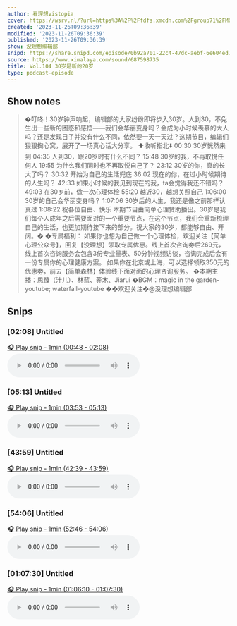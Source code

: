 ```yaml
---
author: 看理想vistopia
cover: https://wsrv.nl/?url=https%3A%2F%2Ffdfs.xmcdn.com%2Fgroup71%2FM07%2F03%2F0C%2FwKgO2V6iTd_QHgIPAANePhgoryg304.jpg&w=200&h=200
created: '2023-11-26T09:36:39'
modified: '2023-11-26T09:36:39'
published: '2023-11-26T09:36:39'
show: 没理想编辑部
snipd: https://share.snipd.com/episode/0b92a701-22c4-47dc-aebf-6e604ed7b6f7
source: https://www.ximalaya.com/sound/687598735
title: Vol.104 30岁是新的20岁
type: podcast-episode
---
```



## Show notes
> �叮咚！30岁钟声响起，编辑部的大家纷纷即将步入30岁。人到30，不免生出一些新的困惑和感悟——我们会华丽变身吗？会成为小时候羡慕的大人吗？还是发现日子并没有什么不同，依然要一天一天过？这期节目，编辑们狠狠掏心窝，展开了一场真心话大分享。
> ⬆️收听指北⬇️
> 00:30   30岁恍然来到
> 04:35   人到30，跟20岁时有什么不同？
> 15:48   30岁的我，不再取悦任何人
> 19:55   为什么我们同时也不再取悦自己了？
> 23:12   30岁的你，真的长大了吗？
> 30:32   开始为自己的生活兜底
> 36:02   现在的你，在过小时候期待的人生吗？
> 42:33   如果小时候的我见到现在的我，ta会觉得我还不错吗？
> 49:03   在30岁前，做一次心理体检
> 55:20   越近30，越想关照自己
> 1:06:00   30岁的自己会华丽变身吗？
> 1:07:06   30岁后的人生，我还是像之前那样认真过
> 1:08:22   祝各位自由、快乐
> 本期节目由简单心理赞助播出。30岁是我们每个人成年之后需要面对的一个重要节点，在这个节点，我们会重新梳理自己的生活，也更加期待接下来的部分。祝大家的30岁，都能够自由、开阔。�️
> �专属福利： 
> 如果你也想为自己做一个心理体检，欢迎关注【简单心理公众号】，回复【没理想】领取专属优惠。线上首次咨询劵后269元，线上首次咨询服务会包含3份专业量表、50分钟视频访谈，咨询完成后会有一份专属你的心理健康方案。
> 如果你在北京或上海，可以选择领取350元的优惠劵，前去【简单森林】体验线下面对面的心理咨询服务。
> �本期主播：思臻（汁儿）、林蓝、荞木、Jiarui
> �BGM：magic in the garden-youtube; waterfall-youtube
> ��欢迎关注�@没理想编辑部

## Snips
### [02:08] Untitled
[🎧 Play snip - 1min️ (00:48 - 02:08)](https://share.snipd.com/snip/269111a2-2b1f-4d17-af8e-3ae11f930bc5)
<audio controls> <source src="https://jt.ximalaya.com//GKwRIUEJNjB0Agq6sAKB9Zmo-aacv2-48K.m4a?channel=rss&album_id=32263017&track_id=687598735&uid=16052400&jt=https://aod.cos.tx.xmcdn.com/storages/f8a9-audiofreehighqps/3A/E4/GKwRIUEJNjB0Agq6sAKB9Zmo-aacv2-48K.m4a#t=00:48,02:08"> </audio>
### [05:13] Untitled
[🎧 Play snip - 1min️ (03:53 - 05:13)](https://share.snipd.com/snip/028630fe-831a-4c1c-9261-c9e6dce47667)
<audio controls> <source src="https://jt.ximalaya.com//GKwRIUEJNjB0Agq6sAKB9Zmo-aacv2-48K.m4a?channel=rss&album_id=32263017&track_id=687598735&uid=16052400&jt=https://aod.cos.tx.xmcdn.com/storages/f8a9-audiofreehighqps/3A/E4/GKwRIUEJNjB0Agq6sAKB9Zmo-aacv2-48K.m4a#t=03:53,05:13"> </audio>
### [43:59] Untitled
[🎧 Play snip - 1min️ (42:39 - 43:59)](https://share.snipd.com/snip/df1dfa1b-da08-42a1-a243-43b8caa64700)
<audio controls> <source src="https://jt.ximalaya.com//GKwRIUEJNjB0Agq6sAKB9Zmo-aacv2-48K.m4a?channel=rss&album_id=32263017&track_id=687598735&uid=16052400&jt=https://aod.cos.tx.xmcdn.com/storages/f8a9-audiofreehighqps/3A/E4/GKwRIUEJNjB0Agq6sAKB9Zmo-aacv2-48K.m4a#t=42:39,43:59"> </audio>
### [54:06] Untitled
[🎧 Play snip - 1min️ (52:46 - 54:06)](https://share.snipd.com/snip/a6afe277-2b97-426c-bb76-a0be7e1d3dfa)
<audio controls> <source src="https://jt.ximalaya.com//GKwRIUEJNjB0Agq6sAKB9Zmo-aacv2-48K.m4a?channel=rss&album_id=32263017&track_id=687598735&uid=16052400&jt=https://aod.cos.tx.xmcdn.com/storages/f8a9-audiofreehighqps/3A/E4/GKwRIUEJNjB0Agq6sAKB9Zmo-aacv2-48K.m4a#t=52:46,54:06"> </audio>
### [01:07:30] Untitled
[🎧 Play snip - 1min️ (01:06:10 - 01:07:30)](https://share.snipd.com/snip/4d566325-93bc-40c7-949d-be9dabac8748)
<audio controls> <source src="https://jt.ximalaya.com//GKwRIUEJNjB0Agq6sAKB9Zmo-aacv2-48K.m4a?channel=rss&album_id=32263017&track_id=687598735&uid=16052400&jt=https://aod.cos.tx.xmcdn.com/storages/f8a9-audiofreehighqps/3A/E4/GKwRIUEJNjB0Agq6sAKB9Zmo-aacv2-48K.m4a#t=01:06:10,01:07:30"> </audio>
